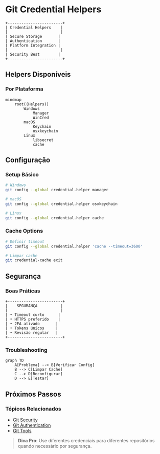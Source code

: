 # Git Credential Helpers

```ascii
+------------------------+
| Credential Helpers    |
|                       |
| Secure Storage       |
| Authentication       |
| Platform Integration |
|                       |
| Security Best        |
+------------------------+
```

## Helpers Disponíveis

### Por Plataforma
```mermaid
mindmap
    root((Helpers))
        Windows
            Manager
            WinCred
        macOS
            Keychain
            osxkeychain
        Linux
            libsecret
            cache
```

## Configuração

### Setup Básico
```bash
# Windows
git config --global credential.helper manager

# macOS
git config --global credential.helper osxkeychain

# Linux
git config --global credential.helper cache
```

### Cache Options
```bash
# Definir timeout
git config --global credential.helper 'cache --timeout=3600'

# Limpar cache
git credential-cache exit
```

## Segurança

### Boas Práticas
```ascii
+------------------------+
|    SEGURANÇA          |
|                       |
| • Timeout curto      |
| • HTTPS preferido    |
| • 2FA ativado       |
| • Tokens únicos     |
| • Revisão regular   |
+------------------------+
```

### Troubleshooting
```mermaid
graph TD
    A[Problema] --> B[Verificar Config]
    B --> C[Limpar Cache]
    C --> D[Reconfigurar]
    D --> E[Testar]
```

## Próximos Passos

### Tópicos Relacionados
- [Git Security](git-security.md)
- [Git Authentication](git-authentication.md)
- [Git Tools](git-tools.md)

> **Dica Pro**: Use diferentes credenciais para diferentes repositórios quando necessário por segurança.